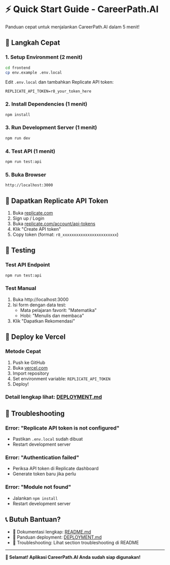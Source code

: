 # ⚡ Quick Start Guide - CareerPath.AI

Panduan cepat untuk menjalankan CareerPath.AI dalam 5 menit!

## 🚀 Langkah Cepat

### 1. Setup Environment (2 menit)
```bash
cd frontend
cp env.example .env.local
```

Edit `.env.local` dan tambahkan Replicate API token:
```env
REPLICATE_API_TOKEN=r8_your_token_here
```

### 2. Install Dependencies (1 menit)
```bash
npm install
```

### 3. Run Development Server (1 menit)
```bash
npm run dev
```

### 4. Test API (1 menit)
```bash
npm run test:api
```

### 5. Buka Browser
```
http://localhost:3000
```

## 🔑 Dapatkan Replicate API Token

1. Buka [replicate.com](https://replicate.com)
2. Sign up / Login
3. Buka [replicate.com/account/api-tokens](https://replicate.com/account/api-tokens)
4. Klik "Create API token"
5. Copy token (format: `r8_xxxxxxxxxxxxxxxxxxxxxxxx`)

## 🧪 Testing

### Test API Endpoint
```bash
npm run test:api
```

### Test Manual
1. Buka http://localhost:3000
2. Isi form dengan data test:
   - Mata pelajaran favorit: "Matematika"
   - Hobi: "Menulis dan membaca"
3. Klik "Dapatkan Rekomendasi"

## 🚀 Deploy ke Vercel

### Metode Cepat
1. Push ke GitHub
2. Buka [vercel.com](https://vercel.com)
3. Import repository
4. Set environment variable: `REPLICATE_API_TOKEN`
5. Deploy!

### Detail lengkap lihat: [DEPLOYMENT.md](./DEPLOYMENT.md)

## 🐛 Troubleshooting

### Error: "Replicate API token is not configured"
- Pastikan `.env.local` sudah dibuat
- Restart development server

### Error: "Authentication failed"
- Periksa API token di Replicate dashboard
- Generate token baru jika perlu

### Error: "Module not found"
- Jalankan `npm install`
- Restart development server

## 📞 Butuh Bantuan?

- 📖 Dokumentasi lengkap: [README.md](./frontend/README.md)
- 🚀 Panduan deployment: [DEPLOYMENT.md](./DEPLOYMENT.md)
- 🐛 Troubleshooting: Lihat section troubleshooting di README

---

**🎉 Selamat! Aplikasi CareerPath.AI Anda sudah siap digunakan!**
